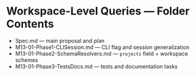# Workspace-Level Queries — Folder Contents

- Spec.md — main proposal and plan
- M13-01-Phase1-CLISession.md — CLI flag and session generalization
- M13-01-Phase2-SchemaResolvers.md — `projects` field + workspace schemes
- M13-01-Phase3-TestsDocs.md — tests and documentation tasks

